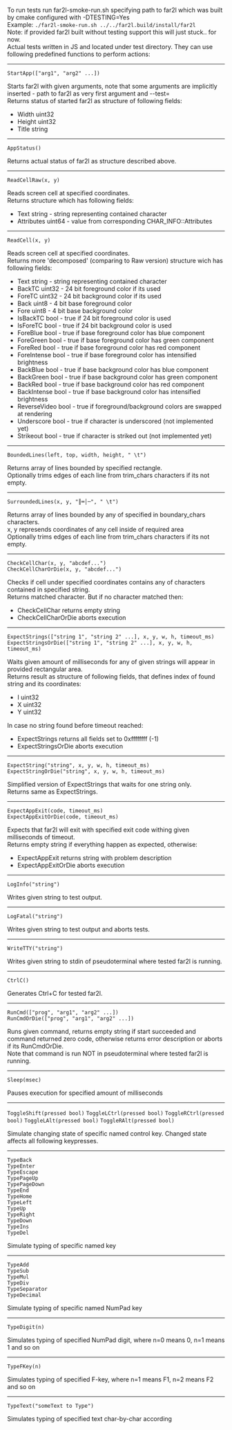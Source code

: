To run tests run far2l-smoke-run.sh specifying path to far2l which was built by cmake configured with -DTESTING=Yes  
Example: `./far2l-smoke-run.sh ../../far2l.build/install/far2l`  
Note: if provided far2l built without testing support this will just stuck.. for now.  
Actual tests written in JS and located under test directory. They can use following predefined functions to perform actions:

---------------------------------------------------------

`StartApp(["arg1", "arg2" ...])`

Starts far2l with given arguments, note that some arguments are implicitly inserted - path to far2l as very first argument and --test=  
Returns status of started far2l as structure of following fields:
 * Width uint32
 * Height uint32
 * Title string

---------------------------------------------------------

`AppStatus()`

Returns actual status of far2l as structure described above.

---------------------------------------------------------

`ReadCellRaw(x, y)`

Reads screen cell at specified coordinates.  
Returns structure which has following fields:
 * Text string           - string representing contained character
 * Attributes uint64     - value from corresponding CHAR_INFO::Attributes

---------------------------------------------------------

`ReadCell(x, y)`

Reads screen cell at specified coordinates.  
Returns more 'decomposed' (comparing to Raw version) structure wich has following fields:
 * Text string           - string representing contained character
 * BackTC uint32         - 24 bit foreground color if its used
 * ForeTC uint32         - 24 bit background color if its used
 * Back uint8            - 4 bit base foreground color
 * Fore uint8            - 4 bit base background color
 * IsBackTC bool         - true if 24 bit foreground color is used
 * IsForeTC bool         - true if 24 bit background color is used
 * ForeBlue bool         - true if base foreground color has blue component
 * ForeGreen bool        - true if base foreground color has green component
 * ForeRed bool          - true if base foreground color has red component
 * ForeIntense bool      - true if base foreground color has intensified brightness
 * BackBlue bool         - true if base background color has blue component
 * BackGreen bool        - true if base background color has green component
 * BackRed bool          - true if base background color has red component
 * BackIntense bool      - true if base background color has intensified brightness
 * ReverseVideo bool     - true if foreground/background colors are swapped at rendering
 * Underscore bool       - true if character is underscored (not implemented yet)
 * Strikeout bool        - true if character is striked out (not implemented yet)

---------------------------------------------------------

`BoundedLines(left, top, width, height, " \t")`

Returns array of lines bounded by specified rectangle.  
Optionally trims edges of each line from trim_chars characters if its not empty.

---------------------------------------------------------

`SurroundedLines(x, y, "║═│─", " \t")`

Returns array of lines bounded by any of specified in boundary_chars characters.  
x, y represends coordinates of any cell inside of required area  
Optionally trims edges of each line from trim_chars characters if its not empty.

---------------------------------------------------------

`CheckCellChar(x, y, "abcdef...")`  
`CheckCellCharOrDie(x, y, "abcdef...")`

Checks if cell under specified coordinates contains any of characters contained in specified string.  
Returns matched character. But if no character matched then:
 * CheckCellChar returns empty string
 * CheckCellCharOrDie aborts execution


---------------------------------------------------------

`ExpectStrings(["string 1", "string 2" ...], x, y, w, h, timeout_ms)`  
`ExpectStringsOrDie(["string 1", "string 2" ...], x, y, w, h, timeout_ms)`

Waits given amount of milliseconds for any of given strings will appear in provided rectangular area.  
Returns result as structure of following fields, that defines index of found string and its coordinates:
 * I uint32
 * X uint32
 * Y uint32

In case no string found before timeout reached:
 * ExpectStrings returns all fields set to 0xffffffff (-1)
 * ExpectStringsOrDie aborts execution

---------------------------------------------------------

`ExpectString("string", x, y, w, h, timeout_ms)`  
`ExpectStringOrDie("string", x, y, w, h, timeout_ms)`

Simplified version of ExpectStrings that waits for one string only.  
Returns same as ExpectStrings.

---------------------------------------------------------

`ExpectAppExit(code, timeout_ms)`  
`ExpectAppExitOrDie(code, timeout_ms)`

Expects that far2l will exit with specified exit code withing given milliseconds of timeout.  
Returns empty string if everything happen as expected, otherwise:
 * ExpectAppExit returns string with problem description
 * ExpectAppExitOrDie aborts execution

---------------------------------------------------------

`LogInfo("string")`

Writes given string to test output.

---------------------------------------------------------

`LogFatal("string")`

Writes given string to test output and aborts tests.

---------------------------------------------------------

`WriteTTY("string")`

Writes given string to stdin of pseudoterminal where tested far2l is running.

---------------------------------------------------------

`CtrlC()`

Generates Ctrl+C for tested far2l.

---------------------------------------------------------

`RunCmd(["prog", "arg1", "arg2" ...])`  
`RunCmdOrDie(["prog", "arg1", "arg2" ...])`

Runs given command, returns empty string if start succeeded and command returned zero code, otherwise returns error description or aborts if its RunCmdOrDie.  
Note that command is run NOT in pseudoterminal where tested far2l is running.

---------------------------------------------------------

`Sleep(msec)`

Pauses execution for specified amount of milliseconds

---------------------------------------------------------

`ToggleShift(pressed bool)`
`ToggleLCtrl(pressed bool)`
`ToggleRCtrl(pressed bool)`
`ToggleLAlt(pressed bool)`
`ToggleRAlt(pressed bool)`

Simulate changing state of specific named control key. Changed state affects all following keypresses.

---------------------------------------------------------

`TypeBack`  
`TypeEnter`  
`TypeEscape`  
`TypePageUp`  
`TypePageDown`  
`TypeEnd`  
`TypeHome`  
`TypeLeft`  
`TypeUp`  
`TypeRight`  
`TypeDown`  
`TypeIns`  
`TypeDel`

Simulate typing of specific named key

---------------------------------------------------------

`TypeAdd`  
`TypeSub`  
`TypeMul`  
`TypeDiv`  
`TypeSeparator`  
`TypeDecimal`

Simulate typing of specific named NumPad key

---------------------------------------------------------

`TypeDigit(n)`

Simulates typing of specified NumPad digit, where n=0 means 0, n=1 means 1 and so on

---------------------------------------------------------

`TypeFKey(n)`

Simulates typing of specified F-key, where n=1 means F1, n=2 means F2 and so on

---------------------------------------------------------

`TypeText("someText to Type")`

Simulates typing of specified text char-by-char according
